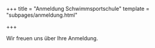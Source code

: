+++
title = "Anmeldung Schwimmsportschule"
template = "subpages/anmeldung.html"

+++

Wir freuen uns über Ihre Anmeldung.





<!-- <script>

   document.getElementById("anmelden").onkeypress = function(e) {
    var key = e.charCode || e.keyCode || 0;     
    if (key == 13) {
      e.preventDefault();
    }
  } 
</script>

 -->